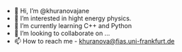 - 👋 Hi, I’m @khuranovajane
- 👀 I’m interested in hight energy physics.
- 🌱 I’m currently learning C++ and Python
- 💞️ I’m looking to collaborate on ...
- 📫 How to reach me - khuranova@fias.uni-frankfurt.de

<!---
khuranovajane/khuranovajane is a ✨ special ✨ repository because its `README.md` (this file) appears on your GitHub profile.
You can click the Preview link to take a look at your changes.
--->
